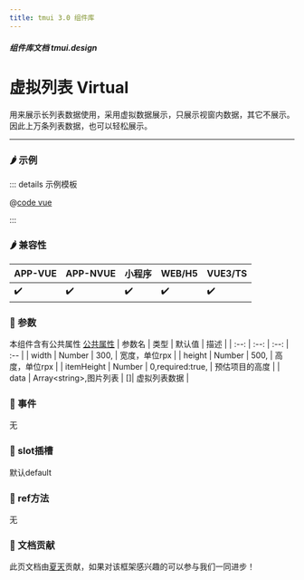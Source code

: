 ```yaml
---
title: tmui 3.0 组件库
---
```


<dirtoc></dirtoc>

##### 组件库文档 tmui.design

# 虚拟列表 Virtual
 用来展示长列表数据使用，采用虚拟数据展示，只展示视窗内数据，其它不展示。因此上万条列表数据，也可以轻松展示。

---

### :hot_pepper: 示例

<webview url="https://tmui.design/h5/#/pages/showdata/virtual"></webview>

::: details 示例模板

@[code vue](pages/showdata/virtual.nvue)

:::

### :hot_pepper: 兼容性

| APP-VUE | APP-NVUE | 小程序 | WEB/H5 | VUE3/TS |
| --- | --- | --- | --- | --- |
| :heavy_check_mark: | :heavy_check_mark: | :heavy_check_mark: | :heavy_check_mark: | :heavy_check_mark: |

### :seedling: 参数
本组件含有公共属性 [公共属性](/doc/spec/组件公共样式.md)
| 参数名 | 类型 | 默认值 | 描述 |
| :--: | :--: | :--: | :-- |
| width | Number | 300, | 宽度，单位rpx |
| height | Number | 500, | 高度，单位rpx |
| itemHeight | Number | 0,required:true, | 预估项目的高度 |
| data | Array\<string\>,图片列表 | []| 虚拟列表数据 |


### :rose: 事件
无

### :corn: slot插槽
默认default

### :green_salad: ref方法
无

### :couplekiss: 文档贡献
此页文档由[夏天](https://gitee.com/Xia_5718)贡献，如果对该框架感兴趣的可以参与我们一同进步！